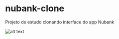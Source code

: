 # nubank-clone
Projeto de estudo clonando interface do app Nubank

![alt text](https://github.com/eliezerfrocha/nubank-clone/master/home-nubank-clone.png?raw=true)
